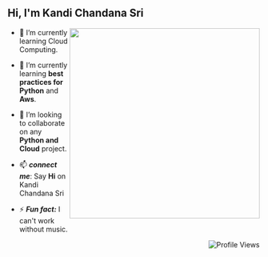 <h2> Hi, I'm Kandi Chandana Sri</h2>
<img align='right' src="https://github-readme-stats.vercel.app/api?username=ChandanaSriKandi&show_icons=true&theme=radical" width="380">

- 🔭 I’m currently learning Cloud Computing.

- 🌱 I’m currently learning **best practices for Python** and **Aws**.

- 👯 I’m looking to collaborate on any **Python and Cloud** project.

- 📫 ***connect me***: Say **Hi** on Kandi Chandana Sri

- ⚡ ***Fun fact:*** I can't work without music. 


<p align="right"> <img src="https://komarev.com/ghpvc/?username=ChandanaSriKandi&label=Views&color=blue&style=plastic" alt="Profile Views"/> </p>
